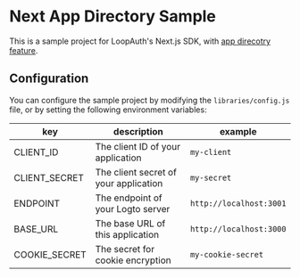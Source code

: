 # Next App Directory Sample

This is a sample project for LoopAuth's Next.js SDK, with [app direcotry feature](https://nextjs.org/docs/app).

## Configuration

You can configure the sample project by modifying the `libraries/config.js` file, or by setting the following
environment variables:

| key           | description                           | example                 |
| ------------- | ------------------------------------- | ----------------------- |
| CLIENT_ID     | The client ID of your application     | `my-client`             |
| CLIENT_SECRET | The client secret of your application | `my-secret`             |
| ENDPOINT      | The endpoint of your Logto server     | `http://localhost:3001` |
| BASE_URL      | The base URL of this application      | `http://localhost:3000` |
| COOKIE_SECRET | The secret for cookie encryption      | `my-cookie-secret`      |
